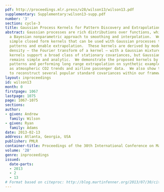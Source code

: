 ```yaml
---
pdf: http://proceedings.mlr.press/v28/wilson13/wilson13.pdf
supplementary: Supplementary:wilson13-supp.pdf
number: '3'
section: cycle-3
title: Gaussian Process Kernels for Pattern Discovery and Extrapolation
abstract: Gaussian processes are rich distributions over functions, which provide
  a Bayesian nonparametric approach to smoothing and interpolation.  We introduce
  simple closed form kernels that can be used with Gaussian processes to discover
  patterns and enable extrapolation.  These kernels are derived by modelling a spectral
  density – the Fourier transform of a kernel – with a Gaussian mixture.  The proposed
  kernels support a broad class of stationary covariances, but Gaussian process inference
  remains simple and analytic.  We demonstrate the proposed kernels by discovering
  patterns and performing long range extrapolation on synthetic examples, as well
  as atmospheric CO2 trends and airline passenger data.  We also show that it is possible
  to reconstruct several popular standard covariances within our framework.
layout: inproceedings
id: wilson13
month: 0
firstpage: 1067
lastpage: 1075
page: 1067-1075
sections: 
author:
- given: Andrew
  family: Wilson
- given: Ryan
  family: Adams
date: 2013-02-13
address: Atlanta, Georgia, USA
publisher: PMLR
container-title: Proceedings of the 30th International Conference on Machine Learning
volume: '28'
genre: inproceedings
issued:
  date-parts:
  - 2013
  - 2
  - 13
# Format based on citeproc: http://blog.martinfenner.org/2013/07/30/citeproc-yaml-for-bibliographies/
---
```

